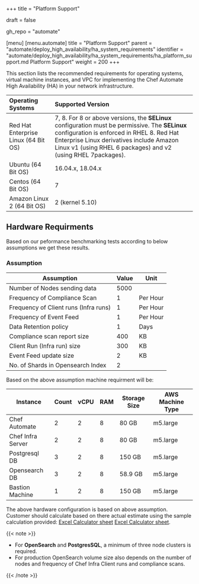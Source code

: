 +++
title = "Platform Support"

draft = false

gh_repo = "automate"

[menu]
  [menu.automate]
    title = "Platform Support"
    parent = "automate/deploy_high_availability/ha_system_requirements"
    identifier = "automate/deploy_high_availability/ha_system_requirements/ha_platform_support.md Platform Support"
    weight = 200
+++

This section lists the recommended requirements for operating systems, virtual machine instances, and VPC for implementing the Chef Automate High Availability (HA) in your network infrastructure.

| Operating Systems                        | Supported Version         |
| :--------------------------------------  | :-----------------------  |
| Red Hat Enterprise Linux (64 Bit OS)     | 7, 8. For 8 or above versions, the **SELinux** configuration must be permissive. The **SELinux** configuration is enforced in RHEL 8. Red Hat Enterprise Linux derivatives include Amazon Linux v1 (using RHEL 6 packages) and v2 (using RHEL 7packages). |
| Ubuntu (64 Bit OS)                       | 16.04.x, 18.04.x          |
| Centos (64 Bit OS)                       | 7                         |
| Amazon Linux 2 (64 Bit OS)               | 2 (kernel 5.10)           |

## Hardware Requirments

Based on our peformance benchmarking tests according to below assumptions we get these results.
### Assumption
| Assumption                            | Value | Unit     |
|---------------------------------------|-------|----------|
| Number of Nodes sending data          | 5000  |          |
| Frequency of Compliance Scan          | 1     | Per Hour |
| Frequency of Client runs (Infra runs) | 1     | Per Hour |
| Frequency of Event Feed               | 1     | Per Hour |
| Data Retention policy                 | 1     | Days     |
| Compliance scan report size           | 400   | KB       |
| Client Run (Infra run) size           | 300   | KB       |
| Event Feed update size                | 2     | KB       |
| No. of Shards in Opensearch Index     | 2     |

Based on the above assumption machine requirment will be:

| Instance          | Count | vCPU | RAM | Storage Size | AWS Machine Type |
|-------------------|-------|------|-----|--------------|------------------|
| Chef Automate     | 2     | 2    | 8   | 80 GB        | m5.large         |
| Chef Infra Server | 2     | 2    | 8   | 80 GB        | m5.large         |
| Postgresql DB     | 3     | 2    | 8   | 150 GB       | m5.large         |
| Opensearch DB     | 3     | 2    | 8   | 58.9 GB      | m5.large         |
| Bastion Machine   | 1     | 2    | 8   | 150 GB       | m5.large         |

The above hardware configuration is based on above assumption. Customer should calculate based on there actual estimate using the sample calculation provided: [Excel Calculator sheet](../../static/calculator/automate_ha_hardware_calculator.xlsx) [Excel Calculator sheet](/calculator/automate_ha_hardware_calculator.xlsx).

{{< note >}}

- For **OpenSearch** and **PostgresSQL**, a minimum of three node clusters is required.
- For production OpenSearch volume size also depends on the number of nodes and frequency of Chef Infra Client runs and compliance scans.

{{< /note >}}

